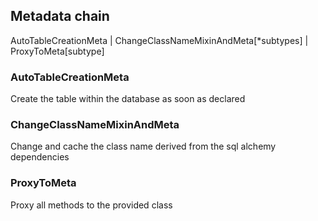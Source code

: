 ## Metadata chain

AutoTableCreationMeta
|
ChangeClassNameMixinAndMeta[*subtypes]
|
ProxyToMeta[subtype]

### AutoTableCreationMeta

Create the table within the database as soon as declared

### ChangeClassNameMixinAndMeta

Change and cache the class name derived from the sql alchemy dependencies

### ProxyToMeta

Proxy all methods to the provided class
